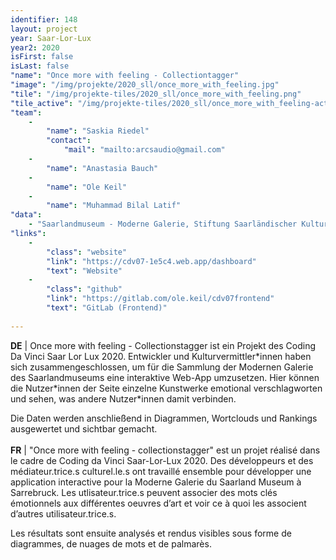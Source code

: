 ```yaml
---
identifier: 148
layout: project
year: Saar-Lor-Lux
year2: 2020
isFirst: false
isLast: false
"name": "Once more with feeling - Collectiontagger"
"image": "/img/projekte/2020_sll/once_more_with_feeling.jpg"
"tile": "/img/projekte-tiles/2020_sll/once_more_with_feeling.png"
"tile_active": "/img/projekte-tiles/2020_sll/once_more_with_feeling-active.png"
"team":
    -
        "name": "Saskia Riedel"
        "contact":
            "mail": "mailto:arcsaudio@gmail.com"
    -
        "name": "Anastasia Bauch"
    -
        "name": "Ole Keil"
    -
        "name": "Muhammad Bilal Latif"
"data":
    - "Saarlandmuseum - Moderne Galerie, Stiftung Saarländischer Kulturbesitz"
"links":
    -
        "class": "website"
        "link": "https://cdv07-1e5c4.web.app/dashboard"
        "text": "Website"
    -
        "class": "github"
        "link": "https://gitlab.com/ole.keil/cdv07frontend"
        "text": "GitLab (Frontend)"
           
---
```

<b>DE</b> \| Once more with feeling - Collectionstagger ist ein Projekt des Coding Da Vinci Saar Lor Lux 2020. Entwickler und Kulturvermittler\*innen haben sich zusammengeschlossen, um für die Sammlung der Modernen Galerie des Saarlandmuseums eine interaktive Web-App umzusetzen. Hier können die Nutzer\*innen der Seite einzelne Kunstwerke emotional verschlagworten und sehen, was andere Nutzer\*innen damit verbinden. 

Die Daten werden anschließend in Diagrammen, Wortclouds und Rankings ausgewertet und sichtbar gemacht.
<br/><br/>
<b>FR</b> \| "Once more with feeling - collectionstagger" est un projet réalisé dans le cadre de Coding da Vinci Saar-Lor-Lux 2020. Des développeurs et des médiateur.trice.s culturel.le.s ont travaillé ensemble pour développer une application interactive pour la Moderne Galerie du Saarland Museum à Sarrebruck. Les utlisateur.trice.s peuvent associer des mots clés émotionnels aux différentes oeuvres d’art et voir ce à quoi les associent d’autres utilisateur.trice.s. 

Les résultats sont ensuite analysés et rendus visibles sous forme de diagrammes, de nuages de mots et de palmarès.